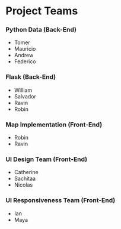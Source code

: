 # Project Teams

### Python Data (Back-End)
- Tomer
- Mauricio
- Andrew
- Federico

### Flask (Back-End)
- William
- Salvador
- Ravin
- Robin

### Map Implementation (Front-End)
- Robin
- Ravin

### UI Design Team (Front-End)
- Catherine
- Sachitaa
- Nicolas

### UI Responsiveness Team (Front-End)
- Ian
- Maya
